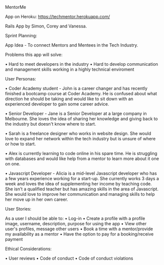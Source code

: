 MentorMe

App on Heroku: https://techmentor.herokuapp.com/

Rails App by Simon, Corey and Vanessa.

Sprint Planning:

App Idea - To connect Mentors and Mentees in the Tech Industry.

Problems this app will solve:

• Hard to meet developers in the industry
• Hard to develop communication and management skills working in a highly technical enviroment

User Personas:

• Coder Academy student - John is a career changer and has recently finished a bootcamp course at Coder Academy. He is confused about what direction he should be taking and would like to sit down with an experienced developer to gain some career advice.

• Senior Developer - Jane is a Senior Developer at a large company in Melbourne. She loves the idea of sharing her knowledge and giving back to the industry but doesn't know where to start.

• Sarah is a freelance designer who works in website design. She would love to expand her network within the tech industry but is unsure of where or how to start. 

• Alex is currently learning to code online in his spare time. He is struggling with databases and would like help from a mentor to learn more about it one on one.

• Javascript Developer - Alicia is a mid-level Javascript developer who has a few years experience working for a start-up. She currently works 3 days a week and loves the idea of supplementing her income by teaching code. She isn't a qualified teacher but has amazing skills in the area of Javascript. She would love to improve her communication and managing skills to help her move up in her own career.

User Stories:

As a user I should be able to:
• Log-in
• Create a profile with a profile image, username, description, purpose for using the app
• View other user's profiles, message other users
• Book a time with a mentor/provide my availability as a mentor
• Have the option to pay for a booking/receive payment

Ethical Considerations:

• User reviews
• Code of conduct
• Code of conduct violations


